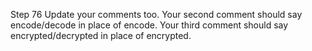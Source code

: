 Step 76
Update your comments too. Your second comment should say encode/decode in place of encode. Your third comment should say encrypted/decrypted in place of encrypted.
